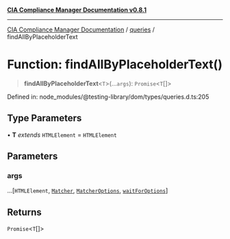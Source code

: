 [**CIA Compliance Manager Documentation v0.8.1**](../../../README.md)

***

[CIA Compliance Manager Documentation](../../../globals.md) / [queries](../README.md) / findAllByPlaceholderText

# Function: findAllByPlaceholderText()

> **findAllByPlaceholderText**\<`T`\>(...`args`): `Promise`\<`T`[]\>

Defined in: node\_modules/@testing-library/dom/types/queries.d.ts:205

## Type Parameters

• **T** *extends* `HTMLElement` = `HTMLElement`

## Parameters

### args

...\[`HTMLElement`, [`Matcher`](../../../type-aliases/Matcher.md), [`MatcherOptions`](../../../interfaces/MatcherOptions.md), [`waitForOptions`](../../../interfaces/waitForOptions.md)\]

## Returns

`Promise`\<`T`[]\>
